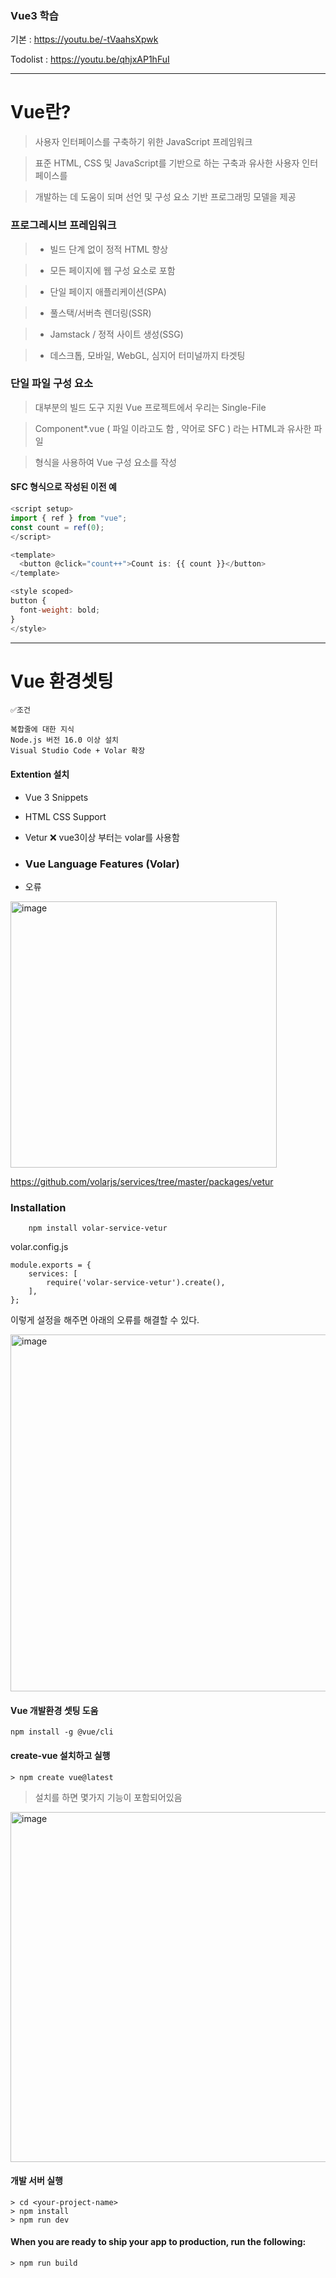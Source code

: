 ### Vue3 학습

기본 : https://youtu.be/-tVaahsXpwk

Todolist : https://youtu.be/qhjxAP1hFuI

<hr/>

# Vue란?

> 사용자 인터페이스를 구축하기 위한 JavaScript 프레임워크

> 표준 HTML, CSS 및 JavaScript를 기반으로 하는 구축과 유사한 사용자 인터페이스를

> 개발하는 데 도움이 되며 선언 및 구성 요소 기반 프로그래밍 모델을 제공

### 프로그레시브 프레임워크

> - 빌드 단계 없이 정적 HTML 향상

> - 모든 페이지에 웹 구성 요소로 포함

> - 단일 페이지 애플리케이션(SPA)

> - 풀스택/서버측 렌더링(SSR)

> - Jamstack / 정적 사이트 생성(SSG)

> - 데스크톱, 모바일, WebGL, 심지어 터미널까지 타겟팅

### 단일 파일 구성 요소

> 대부분의 빌드 도구 지원 Vue 프로젝트에서 우리는 Single-File

> Component\*.vue ( 파일 이라고도 함 , 약어로 SFC ) 라는 HTML과 유사한 파일

> 형식을 사용하여 Vue 구성 요소를 작성

#### SFC 형식으로 작성된 이전 예

```javascript
<script setup>
import { ref } from "vue";
const count = ref(0);
</script>

<template>
  <button @click="count++">Count is: {{ count }}</button>
</template>

<style scoped>
button {
  font-weight: bold;
}
</style>
```

<hr/>

# Vue 환경셋팅

    ✅조건

    복합줄에 대한 지식
    Node.js 버전 16.0 이상 설치
    Visual Studio Code + Volar 확장

#### Extention 설치

- Vue 3 Snippets

- HTML CSS Support

- Vetur ❌ vue3이상 부터는 volar를 사용함

- ### Vue Language Features (Volar)

- 오류

<img width="426" alt="image" src="https://github.com/sin-hyunjin/Vue.js/assets/116487398/e85f440e-ecb8-4f58-b9af-114aa69679aa">

https://github.com/volarjs/services/tree/master/packages/vetur

### Installation

        npm install volar-service-vetur

volar.config.js

```
module.exports = {
	services: [
		require('volar-service-vetur').create(),
	],
};
```

이렇게 설정을 해주면 아래의 오류를 해결할 수 있다.

<img width="571" alt="image" src="https://github.com/volarjs/services/assets/116487398/8573bc40-b72e-47da-862d-0cada89a3609">

#### Vue 개발환경 셋팅 도움

    npm install -g @vue/cli

#### create-vue 설치하고 실행

    > npm create vue@latest

> 설치를 하면 몇가지 기능이 포함되어있음

 <img width="560" alt="image" src="https://github.com/sin-hyunjin/Vue.js/assets/116487398/64c99b4f-0772-4179-924a-3c3f967c479b">

#### 개발 서버 실행

    > cd <your-project-name>
    > npm install
    > npm run dev

#### When you are ready to ship your app to production, run the following:

    > npm run build
